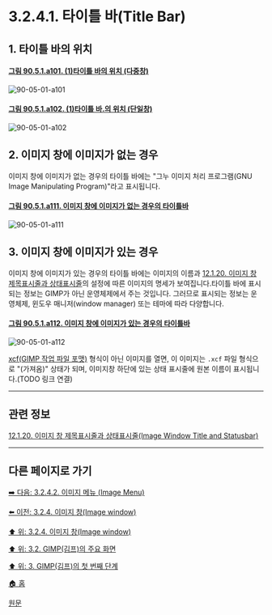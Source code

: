 # 3.2.4.1. 타이틀 바(Title Bar)

<a id="03-02-04-01-s1"></a>

## 1. 타이틀 바의 위치

<a id="90-05-01-a101"></a>

#### [그림 90.5.1.a101. (1)타이틀 바의 위치 (다중창)](./90-05-01-title_bar.md#90-05-01-a101)
![90-05-01-a101](https://github.com/wonder13662/gimp/assets/15767104/51a85fcc-b9f9-40ed-812f-db107eb3a702)

<a id="90-05-01-a102"></a>

#### [그림 90.5.1.a102. (1)타이틀 바.의 위치 (단일창)](./90-05-01-title_bar.md#90-05-01-a102)
![90-05-01-a102](https://github.com/wonder13662/gimp/assets/15767104/51cd0341-e420-47a6-ad54-b948f0a774b7)

<a id="03-02-04-01-s2"></a>

## 2. 이미지 창에 이미지가 없는 경우

이미지 창에 이미지가 없는 경우의 타이틀 바에는 "그누 이미지 처리 프로그램(GNU Image Manipulating Program)"라고 표시됩니다. 

<a id="90-05-01-a111"></a>

#### [그림 90.5.1.a111. 이미지 창에 이미지가 없는 경우의 타이틀바](./90-05-01-title_bar.md#90-05-01-a111)
![90-05-01-a111](https://github.com/wonder13662/gimp/assets/15767104/fd890e79-a302-4288-b08a-7ec1b5e61def)

<a id="03-02-04-01-s3"></a>

## 3. 이미지 창에 이미지가 있는 경우

이미지 창에 이미지가 있는 경우의 타이틀 바에는 이미지의 이름과 [12.1.20. 이미지 창 제목표시줄과 상태표시줄](./12-01-20-image-window-title-and-statusbar.md)의 설정에 따른 이미지의 명세가 보여집니다.타이틀 바에 표시되는 정보는 GIMP가 아닌 운영체제에서 주는 것입니다. 그러므로 표시되는 정보는 운영체제, 윈도우 매니저(window manager) 또는 테마에 따라 다양합니다.

<a id="90-05-01-a112"></a>

#### [그림 90.5.1.a112. 이미지 창에 이미지가 있는 경우의 타이틀바](./90-05-01-title_bar.md#90-05-01-a112)
![90-05-01-a112](https://github.com/wonder13662/gimp/assets/15767104/c19f1f48-355b-4ce3-9848-33a417744178)

[xcf(GIMP 작업 파일 포맷)](./19-glossaryx-xcf.md) 형식이 아닌 이미지를 열면, 이 이미지는 `.xcf` 파일 형식으로 "(가져옴)" 상태가 되며, 이미지창 하단에 있는 상태 표시줄에 원본 이름이 표시됩니다.(TODO 링크 연결)

***

## 관련 정보

[12.1.20. 이미지 창 제목표시줄과 상태표시줄(Image Window Title and Statusbar)](./12-01-20-image-window-title-and-statusbar.md)

***

## 다른 페이지로 가기
[➡️ 다음: 3.2.4.2. 이미지 메뉴 (Image Menu)](./03-02-04-02-image-menu.md)

[⬅️ 이전: 3.2.4. 이미지 창(Image window)](./03-02-04-00-image_window.md)

[⬆️ 위: 3.2.4. 이미지 창(Image window)](./03-02-04-00-image_window.md)

[⬆️ 위: 3.2. GIMP(김프)의 주요 화면](./03-02-00-main-window.md)

[⬆️ 위: 3. GIMP(김프)의 첫 번째 단계](./03-00-first-step-with-gimp.md)

[🏠 홈](./00-home.md)

[원문](https://docs.gimp.org/2.10/ko/gimp-image-window.html)